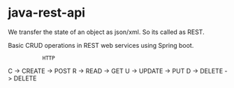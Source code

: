 # java-rest-api
We transfer the state of an object as json/xml. So its called as REST.

Basic CRUD operations in REST web services using Spring boot.

               HTTP
C -> CREATE -> POST
R -> READ   -> GET
U -> UPDATE -> PUT
D -> DELETE -> DELETE
